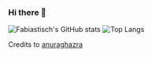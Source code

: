 ### Hi there 👋

<!--
**fabiastisch/fabiastisch** is a ✨ _special_ ✨ repository because its `README.md` (this file) appears on your GitHub profile.

Here are some ideas to get you started:

- 🔭 I’m currently working on ...
- 🌱 I’m currently learning ...
- 👯 I’m looking to collaborate on ...
- 🤔 I’m looking for help with ...
- 💬 Ask me about ...
- 📫 How to reach me: ...
- 😄 Pronouns: ...
- ⚡ Fun fact: ...
-->

![Fabiastisch's GitHub stats](https://github-readme-stats.vercel.app/api?username=fabiastisch&count_private=true&show_icons=true&theme=dark)
![Top Langs](https://github-readme-stats.vercel.app/api/top-langs/?hide=hlsl,glsl,shaderlab&username=fabiastisch&layout=compact&langs_count=5&theme=dark)

Credits to [anuraghazra](https://github.com/anuraghazra/github-readme-stats)
